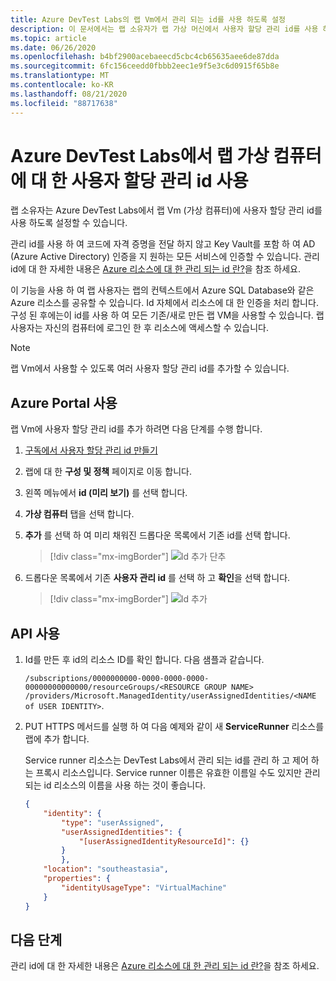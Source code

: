 ```yaml
---
title: Azure DevTest Labs의 랩 Vm에서 관리 되는 id를 사용 하도록 설정
description: 이 문서에서는 랩 소유자가 랩 가상 머신에서 사용자 할당 관리 id를 사용 하도록 설정 하는 방법을 보여 줍니다.
ms.topic: article
ms.date: 06/26/2020
ms.openlocfilehash: b4bf2900acebaeecd5cbc4cb65635aee6de87dda
ms.sourcegitcommit: 6fc156ceedd0fbbb2eec1e9f5e3c6d0915f65b8e
ms.translationtype: MT
ms.contentlocale: ko-KR
ms.lasthandoff: 08/21/2020
ms.locfileid: "88717638"
---
```

# <a name="enable-user-assigned-managed-identities-on-lab-virtual-machines-in-azure-devtest-labs"></a>Azure DevTest Labs에서 랩 가상 컴퓨터에 대 한 사용자 할당 관리 id 사용
랩 소유자는 Azure DevTest Labs에서 랩 Vm (가상 컴퓨터)에 사용자 할당 관리 id를 사용 하도록 설정할 수 있습니다.

관리 id를 사용 하 여 코드에 자격 증명을 전달 하지 않고 Key Vault를 포함 하 여 AD (Azure Active Directory) 인증을 지 원하는 모든 서비스에 인증할 수 있습니다. 관리 id에 대 한 자세한 내용은 [Azure 리소스에 대 한 관리 되는 id 란?](../active-directory/managed-identities-azure-resources/overview.md)을 참조 하세요.

이 기능을 사용 하 여 랩 사용자는 랩의 컨텍스트에서 Azure SQL Database와 같은 Azure 리소스를 공유할 수 있습니다. Id 자체에서 리소스에 대 한 인증을 처리 합니다. 구성 된 후에는이 id를 사용 하 여 모든 기존/새로 만든 랩 VM을 사용할 수 있습니다. 랩 사용자는 자신의 컴퓨터에 로그인 한 후 리소스에 액세스할 수 있습니다.

> [!NOTE]
> 랩 Vm에서 사용할 수 있도록 여러 사용자 할당 관리 id를 추가할 수 있습니다.

## <a name="use-azure-portal"></a>Azure Portal 사용
랩 Vm에 사용자 할당 관리 id를 추가 하려면 다음 단계를 수행 합니다.

1. [구독에서 사용자 할당 관리 id 만들기](../active-directory/managed-identities-azure-resources/how-to-manage-ua-identity-portal.md#create-a-user-assigned-managed-identity)
1. 랩에 대 한 **구성 및 정책** 페이지로 이동 합니다.
1. 왼쪽 메뉴에서 **id (미리 보기)** 를 선택 합니다.
1. **가상 컴퓨터** 탭을 선택 합니다.
1. **추가** 를 선택 하 여 미리 채워진 드롭다운 목록에서 기존 id를 선택 합니다. 

    > [!div class="mx-imgBorder"]
    > ![Id 추가 단추](./media/enable-managed-identities-lab-vms/add-identity-button.png)
1. 드롭다운 목록에서 기존 **사용자 관리 id** 를 선택 하 고 **확인**을 선택 합니다. 

    > [!div class="mx-imgBorder"]
    > ![Id 추가](./media/enable-managed-identities-lab-vms/add-identity.png)

## <a name="use-api"></a>API 사용

1.  Id를 만든 후 id의 리소스 ID를 확인 합니다. 다음 샘플과 같습니다. 

    `/subscriptions/0000000000-0000-0000-0000-00000000000000/resourceGroups/<RESOURCE GROUP NAME> /providers/Microsoft.ManagedIdentity/userAssignedIdentities/<NAME of USER IDENTITY>`.
2. PUT HTTPS 메서드를 실행 하 여 다음 예제와 같이 새 **ServiceRunner** 리소스를 랩에 추가 합니다. 

    Service runner 리소스는 DevTest Labs에서 관리 되는 id를 관리 하 고 제어 하는 프록시 리소스입니다. Service runner 이름은 유효한 이름일 수도 있지만 관리 되는 id 리소스의 이름을 사용 하는 것이 좋습니다.

    ```json
    {
        "identity": {
            "type": "userAssigned",
            "userAssignedIdentities": { 
                "[userAssignedIdentityResourceId]": {}
            }
            },
        "location": "southeastasia",
        "properties": {
            "identityUsageType": "VirtualMachine"
        }
    }
    ```

## <a name="next-steps"></a>다음 단계
관리 id에 대 한 자세한 내용은 [Azure 리소스에 대 한 관리 되는 id 란?](../active-directory/managed-identities-azure-resources/overview.md)을 참조 하세요.







